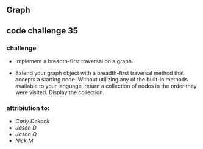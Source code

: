 ## Graph


## code challenge 35



### challenge


- Implement a breadth-first traversal on a graph.


- Extend your graph object with a breadth-first traversal method that accepts a starting node. Without utilizing any of the built-in methods available to your language, return a collection of nodes in the order they were visited. Display the collection.









### attribiution to:


- *Carly Dekock*
- *Jason D*
- *Jason Q*
- *Nick M*